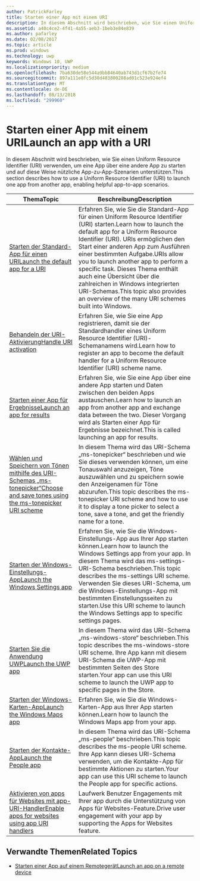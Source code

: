 ```yaml
---
author: PatrickFarley
title: Starten einer App mit einem URI
description: In diesem Abschnitt wird beschrieben, wie Sie einen Uniform Resource Identifier (URI) verwenden, um eine App über eine andere App zu starten.
ms.assetid: a40c4ce2-4f41-4a55-aeb3-1beb3e84e839
ms.author: pafarley
ms.date: 02/08/2017
ms.topic: article
ms.prod: windows
ms.technology: uwp
keywords: Windows 10, UWP
ms.localizationpriority: medium
ms.openlocfilehash: 7ba630de58e544a9bb84640ab743d1cf67b2fe74
ms.sourcegitcommit: 897a111e8fc5d38d483800288ad01c523e924ef4
ms.translationtype: MT
ms.contentlocale: de-DE
ms.lasthandoff: 08/13/2018
ms.locfileid: "299960"
---
```

# <a name="launch-an-app-with-a-uri"></a><span data-ttu-id="726ce-104">Starten einer App mit einem URI</span><span class="sxs-lookup"><span data-stu-id="726ce-104">Launch an app with a URI</span></span>

<span data-ttu-id="726ce-105">In diesem Abschnitt wird beschrieben, wie Sie einen Uniform Resource Identifier (URI) verwenden, um eine App über eine andere App zu starten und auf diese Weise nützliche App-zu-App-Szenarien unterstützen.</span><span class="sxs-lookup"><span data-stu-id="726ce-105">This section describes how to use a Uniform Resource Identifier (URI) to launch one app from another app, enabling helpful app-to-app scenarios.</span></span>

| <span data-ttu-id="726ce-106">Thema</span><span class="sxs-lookup"><span data-stu-id="726ce-106">Topic</span></span> | <span data-ttu-id="726ce-107">Beschreibung</span><span class="sxs-lookup"><span data-stu-id="726ce-107">Description</span></span> |
|-------|-------------|
| [<span data-ttu-id="726ce-108">Starten der Standard-App für einen URI</span><span class="sxs-lookup"><span data-stu-id="726ce-108">Launch the default app for a URI</span></span>](launch-default-app.md) | <span data-ttu-id="726ce-109">Erfahren Sie, wie Sie die Standard-App für einen Uniform Resource Identifier (URI) starten.</span><span class="sxs-lookup"><span data-stu-id="726ce-109">Learn how to launch the default app for a Uniform Resource Identifier (URI).</span></span> <span data-ttu-id="726ce-110">URIs ermöglichen den Start einer anderen App zum Ausführen einer bestimmten Aufgabe.</span><span class="sxs-lookup"><span data-stu-id="726ce-110">URIs allow you to launch another app to perform a specific task.</span></span> <span data-ttu-id="726ce-111">Dieses Thema enthält auch eine Übersicht über die zahlreichen in Windows integrierten URI-Schemas.</span><span class="sxs-lookup"><span data-stu-id="726ce-111">This topic also provides an overview of the many URI schemes built into Windows.</span></span> |
| [<span data-ttu-id="726ce-112">Behandeln der URI-Aktivierung</span><span class="sxs-lookup"><span data-stu-id="726ce-112">Handle URI activation</span></span>](handle-uri-activation.md) | <span data-ttu-id="726ce-113">Erfahren Sie, wie Sie eine App registrieren, damit sie der Standardhandler eines Uniform Resource Identifier (URI)-Schemanamens wird.</span><span class="sxs-lookup"><span data-stu-id="726ce-113">Learn how to register an app to become the default handler for a Uniform Resource Identifier (URI) scheme name.</span></span> |
| [<span data-ttu-id="726ce-114">Starten einer App für Ergebnisse</span><span class="sxs-lookup"><span data-stu-id="726ce-114">Launch an app for results</span></span>](how-to-launch-an-app-for-results.md) | <span data-ttu-id="726ce-115">Erfahren Sie, wie Sie eine App über eine andere App starten und Daten zwischen den beiden Apps austauschen.</span><span class="sxs-lookup"><span data-stu-id="726ce-115">Learn how to launch an app from another app and exchange data between the two.</span></span> <span data-ttu-id="726ce-116">Dieser Vorgang wird als Starten einer App für Ergebnisse bezeichnet.</span><span class="sxs-lookup"><span data-stu-id="726ce-116">This is called launching an app for results.</span></span> |
| [<span data-ttu-id="726ce-117">Wählen und Speichern von Tönen mithilfe des URI-Schemas „ms-tonepicker“</span><span class="sxs-lookup"><span data-stu-id="726ce-117">Choose and save tones using the ms-tonepicker URI scheme</span></span>](launch-ringtone-picker.md) | <span data-ttu-id="726ce-118">In diesem Thema wird das URI-Schema „ms-tonepicker“ beschrieben und wie Sie dieses verwenden können, um eine Tonauswahl anzuzeigen, Töne auszuwählen und zu speichern sowie den Anzeigenamen für Töne abzurufen.</span><span class="sxs-lookup"><span data-stu-id="726ce-118">This topic describes the ms-tonepicker URI scheme and how to use it to display a tone picker to select a tone, save a tone, and get the friendly name for a tone.</span></span> |
| [<span data-ttu-id="726ce-119">Starten der Windows-Einstellungs-App</span><span class="sxs-lookup"><span data-stu-id="726ce-119">Launch the Windows Settings app</span></span>](launch-settings-app.md) | <span data-ttu-id="726ce-120">Erfahren Sie, wie Sie die Windows-Einstellungs-App aus Ihrer App starten können.</span><span class="sxs-lookup"><span data-stu-id="726ce-120">Learn how to launch the Windows Settings app from your app.</span></span> <span data-ttu-id="726ce-121">In diesem Thema wird das ms-settings-URI-Schema beschrieben.</span><span class="sxs-lookup"><span data-stu-id="726ce-121">This topic describes the ms-settings URI scheme.</span></span> <span data-ttu-id="726ce-122">Verwenden Sie dieses URI-Schema, um die Windows-Einstellungs-App mit bestimmten Einstellungsseiten zu starten.</span><span class="sxs-lookup"><span data-stu-id="726ce-122">Use this URI scheme to launch the Windows Settings app to specific settings pages.</span></span> |
| [<span data-ttu-id="726ce-123">Starten Sie die Anwendung UWP</span><span class="sxs-lookup"><span data-stu-id="726ce-123">Launch the UWP app</span></span>](launch-store-app.md) | <span data-ttu-id="726ce-124">In diesem Thema wird das URI-Schema „ms-windows-store“ beschrieben.</span><span class="sxs-lookup"><span data-stu-id="726ce-124">This topic describes the ms-windows-store URI scheme.</span></span> <span data-ttu-id="726ce-125">Ihre App kann mit diesem URI-Schema die UWP-App mit bestimmten Seiten des Store starten.</span><span class="sxs-lookup"><span data-stu-id="726ce-125">Your app can use this URI scheme to launch the UWP app to specific pages in the Store.</span></span> |
| [<span data-ttu-id="726ce-126">Starten der Windows-Karten-App</span><span class="sxs-lookup"><span data-stu-id="726ce-126">Launch the Windows Maps app</span></span>](launch-maps-app.md) | <span data-ttu-id="726ce-127">Erfahren Sie, wie Sie die Windows-Karten-App aus Ihrer App starten können.</span><span class="sxs-lookup"><span data-stu-id="726ce-127">Learn how to launch the Windows Maps app from your app.</span></span> |
| [<span data-ttu-id="726ce-128">Starten der Kontakte-App</span><span class="sxs-lookup"><span data-stu-id="726ce-128">Launch the People app</span></span>](launch-people-apps.md) | <span data-ttu-id="726ce-129">In diesem Thema wird das URI-Schema „ms-people“ beschrieben.</span><span class="sxs-lookup"><span data-stu-id="726ce-129">This topic describes the ms-people URI scheme.</span></span> <span data-ttu-id="726ce-130">Ihre App kann dieses URI-Schema verwenden, um die Kontakte-App für bestimmte Aktionen zu starten.</span><span class="sxs-lookup"><span data-stu-id="726ce-130">Your app can use this URI scheme to launch the People app for specific actions.</span></span> |
| [<span data-ttu-id="726ce-131">Aktivieren von apps für Websites mit app-URI-Handler</span><span class="sxs-lookup"><span data-stu-id="726ce-131">Enable apps for websites using app URI handlers</span></span>](web-to-app-linking.md) | <span data-ttu-id="726ce-132">Laufwerk Benutzer Engagements mit Ihrer app durch die Unterstützung von Apps für Websites-Feature.</span><span class="sxs-lookup"><span data-stu-id="726ce-132">Drive user engagement with your app by supporting the Apps for Websites feature.</span></span> |

## <a name="related-topics"></a><span data-ttu-id="726ce-133">Verwandte Themen</span><span class="sxs-lookup"><span data-stu-id="726ce-133">Related Topics</span></span>
* [<span data-ttu-id="726ce-134">Starten einer App auf einem Remotegerät</span><span class="sxs-lookup"><span data-stu-id="726ce-134">Launch an app on a remote device</span></span>](launch-a-remote-app.md)